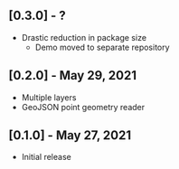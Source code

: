 ## [0.3.0] - ?

* Drastic reduction in package size
  * Demo moved to separate repository

## [0.2.0] - May 29, 2021

* Multiple layers
* GeoJSON point geometry reader

## [0.1.0] - May 27, 2021

* Initial release
